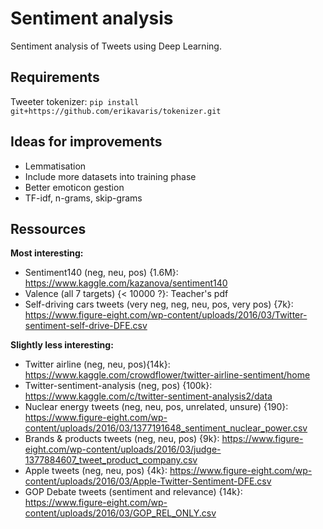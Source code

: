 # Sentiment analysis
Sentiment analysis of Tweets using Deep Learning.

## Requirements
Tweeter tokenizer:
`pip install git+https://github.com/erikavaris/tokenizer.git`

## Ideas for improvements
* Lemmatisation
* Include more datasets into training phase
* Better emoticon gestion
* TF-idf, n-grams, skip-grams

## Ressources
**Most interesting:**

* Sentiment140 (neg, neu, pos) {1.6M}: https://www.kaggle.com/kazanova/sentiment140
* Valence (all 7 targets) {< 10000 ?}: Teacher's pdf
* Self-driving cars tweets (very neg, neg, neu, pos, very pos) {7k}: https://www.figure-eight.com/wp-content/uploads/2016/03/Twitter-sentiment-self-drive-DFE.csv


**Slightly less interesting:**

* Twitter airline (neg, neu, pos){14k}: https://www.kaggle.com/crowdflower/twitter-airline-sentiment/home
* Twitter-sentiment-analysis (neg, pos) {100k}: https://www.kaggle.com/c/twitter-sentiment-analysis2/data
* Nuclear energy tweets (neg, neu, pos, unrelated, unsure) {190}: https://www.figure-eight.com/wp-content/uploads/2016/03/1377191648_sentiment_nuclear_power.csv
* Brands & products tweets (neg, neu, pos) {9k}: https://www.figure-eight.com/wp-content/uploads/2016/03/judge-1377884607_tweet_product_company.csv
* Apple tweets (neg, neu, pos) {4k}: https://www.figure-eight.com/wp-content/uploads/2016/03/Apple-Twitter-Sentiment-DFE.csv
* GOP Debate tweets (sentiment and relevance) {14k}: https://www.figure-eight.com/wp-content/uploads/2016/03/GOP_REL_ONLY.csv
